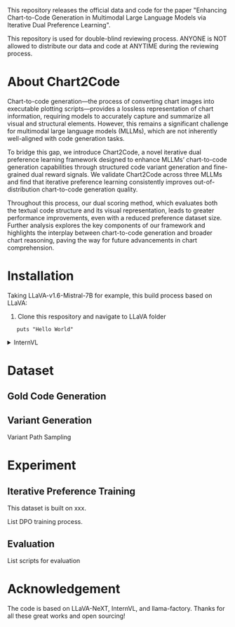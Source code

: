 This repository releases the official data and code for the paper "Enhancing Chart-to-Code Generation in Multimodal Large Language Models via Iterative Dual Preference Learning". 

This repository is used for double-blind reviewing process. ANYONE is NOT allowed to distribute our data and code at ANYTIME during the reviewing process.

# About Chart2Code

Chart-to-code generation—the process of converting chart images into executable plotting scripts—provides a lossless representation of chart information, requiring models to accurately capture and summarize all visual and structural elements. However, this remains a significant challenge for multimodal large language models (MLLMs), which are not inherently well-aligned with code generation tasks.

To bridge this gap, we introduce Chart2Code, a novel iterative dual preference learning framework designed to enhance MLLMs’ chart-to-code generation capabilities through structured code variant generation and fine-grained dual reward signals. We validate Chart2Code across three MLLMs and find that iterative preference learning consistently improves out-of-distribution chart-to-code generation quality.

Throughout this process, our dual scoring method, which evaluates both the textual code structure and its visual representation, leads to greater performance improvements, even with a reduced preference dataset size. Further analysis explores the key components of our framework and highlights the interplay between chart-to-code generation and broader chart reasoning, paving the way for future advancements in chart comprehension.

# Installation

Taking LLaVA-v1.6-Mistral-7B for example, this build process based on LLaVA: 

1. Clone this respository and navigate to LLaVA folder

```
   puts "Hello World"
```

<details>
<summary>InternVL</summary>

This build process based on LLaVA:

1. Clone this respository and navigate to LLaVA folder

```
   puts "Hello World"
```

</details>

# Dataset

## Gold Code Generation


## Variant Generation

Variant Path Sampling


# Experiment

## Iterative Preference Training

This dataset is built on xxx.

List DPO training process.

## Evaluation

List scripts for evaluation

# Acknowledgement

The code is based on LLaVA-NeXT, InternVL, and llama-factory. Thanks for all these great works and open sourcing!
